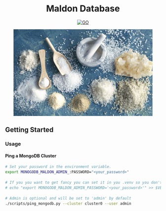 <div align="center">

# Maldon Database

[![GO](https://img.shields.io/badge/Go-00ADD8?style=for-the-badge&logo=go&logoColor=white)](http://www.go.dev)

<img alt="Maldon Service" height="280" src="/assets/temp.png" />

</div>

## Getting Started

### Usage

#### Ping a MongoDB Cluster

```bash
# Set your password in the environment variable.
export MONOGODB_MALDON_ADMIN_:PASSWORD="<your_password>"

# If you you want to get fancy you can set it in you .venv so you don't have to set it every time..
# echo "export MONOGODB_MALDON_ADMIN_PASSWORD='<your_password>'" >> $VENV/bin/activate 

# Admin is optional and will be set to 'admin' by default
./scripts/ping_mongodb.py --cluster cluster0 --user admin
    
```
